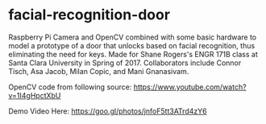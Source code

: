 # facial-recognition-door
Raspberry Pi Camera and OpenCV combined with some basic hardware to model a prototype of a door that unlocks based on facial recognition, thus eliminating the need for keys. Made for Shane Rogers's ENGR 171B class at Santa Clara University in Spring of 2017. Collaborators include Connor Tisch, Asa Jacob, Milan Copic, and Mani Gnanasivam.

OpenCV code from following source: https://www.youtube.com/watch?v=1I4gHpctXbU



Demo Video Here: https://goo.gl/photos/jnfoF5tt3ATrd4zY6
